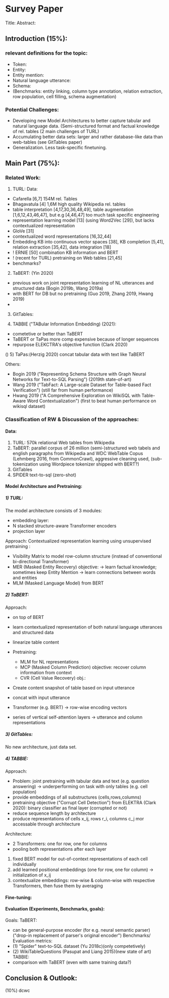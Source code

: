 # Survey Paper
Title:
Abstract:
## Introduction (15%):
### relevant definitions for the topic:
- Token:
- Entity:
- Entity mention:
- Natural language utterance:
- Schema:
- (Benchmarks: entity linking, column type annotation, relation extraction, row population, cell filling, schema augmentation)

### Potential Challenges:
- Developing new Model Architectures to better capture tabular and natural language data. (Semi-structured format and factual knowledge of rel. tables (2 main challenges of TURL)
- Accumulating better data sets: larger and rather database-like data than web-tables (see GitTables paper)
- Generalization. Less task-specific finetuning.

## Main Part (75%):
### Related Work:
1) TURL:
Data:
- Cafarella [6,7] 154M rel. Tables
- Bhagavatula [4] 1,6M high quality Wikipedia rel. tables
- table interpretation [4,17,30,36,48,49], table augmentation [1,6,12,43,46,47], but e.g [4,46,47] too much task specific engineering
- representation learning model [13] (using Word2Vec [29]), but lacks contextualized representation
- GloVe [31]
- contextualized word representations [16,32,44]
- Embedding KB into continuous vector spaces [38], KB completion [5,41], relation extraction [35,42], data integration [18]
- ! ERNIE [50] combination KB information and BERT
- ! (recent for TURL) pretraining on Web tables [21,45]
- benchmarks?

2) TaBERT: (Yin 2020)
- previous work on joint representation learning of NL utterances and structured data
(Bogin 2019b, Wang 2019a)
- with BERT for DB but no pretraining (Guo 2019, Zhang 2019, Hwang 2019) 
- 

3) GitTables:

4) TABBIE ("TABular Information Embedding) (2021):
- cometetive or better than TaBERT
- TaBERT or TaPas more comp expensive because of longer sequences
- repurpose ELEKCTRA's objective function (Clark 2020)

() 5) TaPas:(Herzig 2020) concat tabular data with text like TaBERT

Others:
- Bogin 2019 ("Representing Schema Structure with Graph Neural Networks for Text-to-SQL Parsing") (2019th state-of-art)
- Wang 2019 ("TabFact: A Large-scale Dataset for Table-based Fact Verification") (still far from human performance)
- Hwang 2019 ("A Comprehensive Exploration on WikiSQL with Table-Aware Word Contextualization") (first to beat human performance on wikisql dataset)

### Classification of RW & Discussion of the approaches:
#### Data:
1) TURL: 570k relational Web tables from Wikipedia
2) TaBERT: parallel corpus of 26 million (semi-)structured web tabels and english paragraphs from Wikipedia and WDC WebTable Copus (Lehmberg 2016, from CommonCrawl), aggressive cleaning used, (sub-tokenization using Wordpiece tokenizer shipped with BERT?)
3) GitTables
4) SPIDER text-to-sql (zero-shot)
#### Model Architecture and Pretraining:
##### 1) TURL:
The model architecture consists of 3 modules:
- embedding layer:
- N stacked structure-aware Transformer encoders
- projection layer

Approach: Contextualized representation learning using unsupervised pretraining :
- Visibility Matrix to model row-column structure (instead of conventional bi-directional Transformer)
- MER (Masked Entity Recovery) objective: -> learn factual knowledge; sometimes keep Entity Mention -> learn connections between words and entities
- MLM (Masked Language Model) from BERT

##### 2) TaBERT:
Approach: 
- on top of BERT
- learn contextualized representation of both natural language utterances and structured data
- linearize table content
- Pretraining: 
    - MLM for NL representations
    - MCP (Masked Column Prediction) objective: recover column information from context
    - CVR (Cell Value Recovery) obj.: 


- Create content snapshot of table based on input utterance
- concat with input utterance 
- Transformer (e.g. BERT) -> row-wise encoding vectors 
- series of vertical self-attention layers -> utterance and column representations

##### 3) GitTables:
No new architecture, just data set.

##### 4) TABBIE:
Approach:
- Problem: joint pretraining with tabular data and text (e.g. question answering) -> underperforming on task with only tables (e.g. cell population)
- provide embeddings of all substructures (cells,rows,columns)
- pretraining objective ("Corrupt Cell Detection") from ELEKTRA (Clark 2020): binary classifier as final layer (corrupted or not)
- reduce sequence length by architecture
- produce representations of cells x_ij, rows r_i, columns c_j mor accessable through architecture

Architecture:
- 2 Transformers: one for row, one for columns
- pooling both representations after each layer
1. fixed BERT model for out-of-context representations of each cell individually
2. add learned positional embeddings (one for row, one for column)
-> initialization of x_ij
3. contextualize embeddings: row-wise & column-wise with respective Transformers, then fuse them by averaging

#### Fine-tuning:

#### Evaluation (Experiments, Benchmarks, goals):
Goals: 
TaBERT: 
- can be general-purpose encoder (for e.g. neural semantic parser)("drop-in replacement of parser's original encoder")
Benchmarks/ Evaluation metrics:
- (1) "Spider" text-to-SQL dataset (Yu 2018c)(only competetively)
- (2) WikiTableQuestions (Pasupat and Liang 2015)(new state of art)
TABBIE:
- comparison with TaBERT (even with same training data?)


## Conclusion & Outlook:
(10%)
dcwc